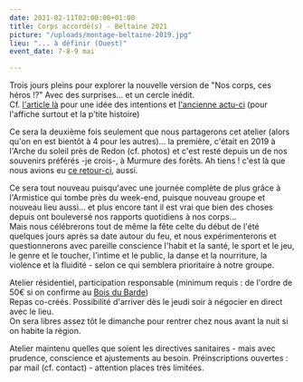 ```yaml
---
date: 2021-02-11T02:00:00+01:00
title: Corps accordé(s) - Beltaine 2021
picture: "/uploads/montage-beltaine-2019.jpg"
lieu: "... à définir (Ouest)"
event_date: 7-8-9 mai

---
```

Trois jours pleins pour explorer la nouvelle version de "Nos corps, ces héros !?" Avec des surprises... et un cercle inédit.  
Cf. [l'article là](https://www.murmuredesforets.fr/article/nos-corps-des-heros/) pour une idée des intentions et [l'ancienne actu-ci](https://www.murmuredesforets.fr/actualite/beltaine-et-solstice-de-confines/) (pour l'affiche surtout et la p'tite histoire)

Ce sera la deuxième fois seulement que nous partagerons cet atelier (alors qu'on en est bientôt à 4 pour les autres)... la première, c'était en 2019 à l'Arche du soleil près de Redon (cf. photos) et c'est resté depuis un de nos souvenirs préférés -je crois-, à Murmure des forêts. Ah tiens ! c'est là que nous avions eu [ce retour-ci]( "https://www.murmuredesforets.fr/article/histoire-de-l-esprit-d-un-murmure-des-forets/"), aussi.

Ce sera tout nouveau puisqu'avec une journée complète de plus grâce à l'Armistice qui tombe près du week-end, puisque nouveau groupe et nouveau lieu aussi... et plus encore tant il est vrai que bien des choses depuis ont bouleversé nos rapports quotidiens à nos corps...  
Mais nous célébrerons tout de même la fête celte du début de l'été quelques jours après sa date autour du feu, et nous expérimenterons et questionnerons avec pareille conscience l'habit et la santé, le sport et le jeu, le genre et le toucher, l'intime et le public, la danse et la nourriture, la violence et la fluidité - selon ce qui semblera prioritaire à notre groupe.

Atelier résidentiel, participation responsable (minimum requis : de l'ordre de 50€ si on confirme au [Bois du Barde](https://www.leboisdubarde.bzh/))  
Repas co-créés. Possibilité d'arriver dès le jeudi soir à négocier en direct avec le lieu.  
On sera libres assez tôt le dimanche pour rentrer chez nous avant la nuit si on habite la région.  
  
Atelier maintenu quelles que soient les directives sanitaires - mais avec prudence, conscience et ajustements au besoin. Préinscriptions ouvertes : par mail (cf. contact) - attention places très limitées.